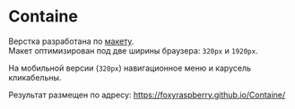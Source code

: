 # Containe

Верстка разработана по [макету](https://www.figma.com/design/ZNQEmqtaHxzvMhIjhFoaC8/Project--Test-?m=auto&t=g7tyZiBbfdbe7Y53-6).  
Макет оптимизирован под две ширины браузера: `320px` и `1920px`.

На мобильной версии (`320px`) навигационное меню и карусель кликабельны.

Результат размещен по адресу: https://foxyraspberry.github.io/Containe/
